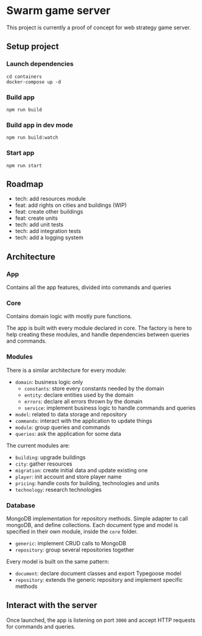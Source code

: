 # Swarm game server

This project is currently a proof of concept for web strategy game server.

## Setup project

### Launch dependencies

```
cd containers
docker-compose up -d
```

### Build app

```
npm run build
```

### Build app in dev mode

```
npm run build:watch
```

### Start app

```
npm run start
```

## Roadmap

- tech: add resources module
- feat: add rights on cities and buildings (WIP)
- feat: create other buildings
- feat: create units
- tech: add unit tests
- tech: add integration tests
- tech: add a logging system

## Architecture

### App

Contains all the app features, divided into commands and queries

### Core

Contains domain logic with mostly pure functions.

The app is built with every module declared in core.
The factory is here to help creating these modules, and handle dependencies between queries and commands.

### Modules

There is a similar architecture for every module:

- `domain`: business logic only
  - `constants`: store every constants needed by the domain
  - `entity`: declare entities used by the domain
  - `errors`: declare all errors thrown by the domain
  - `service`: implement business logic to handle commands and queries
- `model`: related to data storage and repository
- `commands`: interact with the application to update things
- `module`: group queries and commands
- `queries`: ask the application for some data

The current modules are:

- `building`: upgrade buildings
- `city`: gather resources
- `migration`: create initial data and update existing one
- `player`: init account and store player name
- `pricing`: handle costs for building, technologies and units
- `technology`: research technologies

### Database

MongoDB implementation for repository methods. Simple adapter to call mongoDB, and define collections.
Each document type and model is specified in their own module, inside the `core` folder.

- `generic`: implement CRUD calls to MongoDB
- `repository`: group several repositories together

Every model is built on the same pattern:

- `document`: declare document classes and export Typegoose model
- `repository`: extends the generic repository and implement specific methods

## Interact with the server

Once launched, the app is listening on port `3000` and accept HTTP requests for commands and queries.
